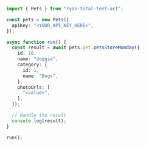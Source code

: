 <!-- Start SDK Example Usage [usage] -->
```typescript
import { Pets } from "ryan-total-test-act";

const pets = new Pets({
  apiKey: "<YOUR_API_KEY_HERE>",
});

async function run() {
  const result = await pets.pet.petsStoreMonday({
    id: 10,
    name: "doggie",
    category: {
      id: 1,
      name: "Dogs",
    },
    photoUrls: [
      "<value>",
    ],
  });

  // Handle the result
  console.log(result);
}

run();

```
<!-- End SDK Example Usage [usage] -->